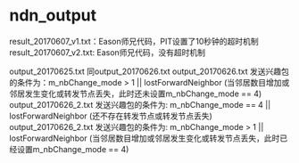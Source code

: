 # ndn_output
result_20170607_v1.txt：Eason师兄代码，PIT设置了10秒钟的超时机制
result_20170607_v2.txt: Eason师兄代码，没有超时机制

output_20170625.txt 同output_20170626.txt
output_20170626.txt 发送兴趣包的条件为：m_nbChange_mode > 1 || lostForwardNeighbor
(当邻居数目增加或邻居发生变化或转发节点丢失，此时还未设置m_nbChange_mode == 4)
output_20170626_2.txt 发送兴趣包的条件为: m_nbChange_mode == 4 || lostForwardNeighbor
(还不存在转发节点或转发节点丢失)
output_20170626_2.txt 发送兴趣包的条件为: m_nbChange_mode > 1 || lostForwardNeighbor
(当邻居数目增加或邻居发生变化或转发节点丢失，此时已经设置m_nbChange_mode == 4)
